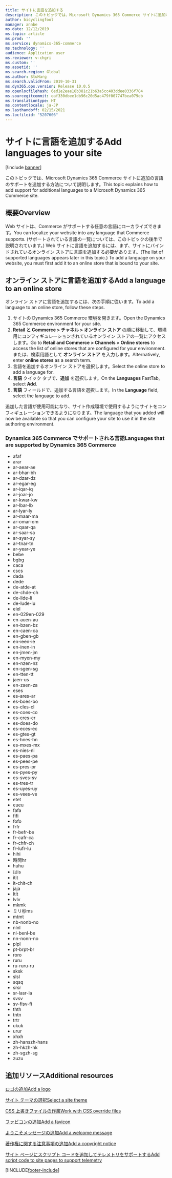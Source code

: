 ```yaml
---
title: サイトに言語を追加する
description: このトピックでは、Microsoft Dynamics 365 Commerce サイトに追加の言語のサポートを追加する方法について説明します。
author: bicyclingfool
manager: annbe
ms.date: 12/12/2019
ms.topic: article
ms.prod: ''
ms.service: dynamics-365-commerce
ms.technology: ''
audience: Application user
ms.reviewer: v-chgri
ms.custom: ''
ms.assetid: ''
ms.search.region: Global
ms.author: StuHarg
ms.search.validFrom: 2019-10-31
ms.dyn365.ops.version: Release 10.0.5
ms.openlocfilehash: 6ed1e2eae18b381c21b63a5cc403ddee0336f784
ms.sourcegitcommit: eaf330dbee1db96c20d5ac479f007747bea079eb
ms.translationtype: HT
ms.contentlocale: ja-JP
ms.lasthandoff: 02/15/2021
ms.locfileid: "5207606"
---
```

# <a name="add-languages-to-your-site"></a><span data-ttu-id="969b8-103">サイトに言語を追加する</span><span class="sxs-lookup"><span data-stu-id="969b8-103">Add languages to your site</span></span>


[!include [banner](includes/banner.md)]

<span data-ttu-id="969b8-104">このトピックでは、Microsoft Dynamics 365 Commerce サイトに追加の言語のサポートを追加する方法について説明します。</span><span class="sxs-lookup"><span data-stu-id="969b8-104">This topic explains how to add support for additional languages to a Microsoft Dynamics 365 Commerce site.</span></span>

## <a name="overview"></a><span data-ttu-id="969b8-105">概要</span><span class="sxs-lookup"><span data-stu-id="969b8-105">Overview</span></span>

<span data-ttu-id="969b8-106">Web サイトは、Commerce がサポートする任意の言語にローカライズできます。</span><span class="sxs-lookup"><span data-stu-id="969b8-106">You can localize your website into any language that Commerce supports.</span></span> <span data-ttu-id="969b8-107">(サポートされている言語の一覧については、このトピックの後半で説明されています。) Web サイトに言語を追加するには、まず、サイトにバインドされているオンライン ストアに言語を追加する必要があります。</span><span class="sxs-lookup"><span data-stu-id="969b8-107">(The list of supported languages appears later in this topic.) To add a language on your website, you must first add it to an online store that is bound to your site.</span></span>

## <a name="add-a-language-to-an-online-store"></a><span data-ttu-id="969b8-108">オンライン ストアに言語を追加する</span><span class="sxs-lookup"><span data-stu-id="969b8-108">Add a language to an online store</span></span>

<span data-ttu-id="969b8-109">オンライン ストアに言語を追加するには、次の手順に従います。</span><span class="sxs-lookup"><span data-stu-id="969b8-109">To add a language to an online store, follow these steps.</span></span>

1. <span data-ttu-id="969b8-110">サイトの Dynamics 365 Commerce 環境を開きます。</span><span class="sxs-lookup"><span data-stu-id="969b8-110">Open the Dynamics 365 Commerce environment for your site.</span></span>
1. <span data-ttu-id="969b8-111">**Retail と Commerce \> チャネル \> オンライン ストア** の順に移動して、環境用にコンフィギュレーションされているオンライン ストアの一覧にアクセスします。</span><span class="sxs-lookup"><span data-stu-id="969b8-111">Go to **Retail and Commerce \> Channels \> Online stores** to access the list of online stores that are configured for your environment.</span></span> <span data-ttu-id="969b8-112">または、検索用語として **オンライン ストア** を入力します。</span><span class="sxs-lookup"><span data-stu-id="969b8-112">Alternatively, enter **online stores** as a search term.</span></span>
1. <span data-ttu-id="969b8-113">言語を追加するオンライン ストアを選択します。</span><span class="sxs-lookup"><span data-stu-id="969b8-113">Select the online store to add a language for.</span></span>
1. <span data-ttu-id="969b8-114">**言語** クイック タブで、**追加** を選択します。</span><span class="sxs-lookup"><span data-stu-id="969b8-114">On the **Languages** FastTab, select **Add**.</span></span>
1. <span data-ttu-id="969b8-115">**言語** フィールドで、追加する言語を選択します。</span><span class="sxs-lookup"><span data-stu-id="969b8-115">In the **Language** field, select the language to add.</span></span>

<span data-ttu-id="969b8-116">追加した言語が使用可能になり、サイト作成環境で使用するようにサイトをコンフィギュレーションできるようになります。</span><span class="sxs-lookup"><span data-stu-id="969b8-116">The language that you added will now be available so that you can configure your site to use it in the site authoring environment.</span></span>

### <a name="languages-that-are-supported-by-dynamics-365-commerce"></a><span data-ttu-id="969b8-117">Dynamics 365 Commerce でサポートされる言語</span><span class="sxs-lookup"><span data-stu-id="969b8-117">Languages that are supported by Dynamics 365 Commerce</span></span>

- <span data-ttu-id="969b8-118">af</span><span class="sxs-lookup"><span data-stu-id="969b8-118">af</span></span>
- <span data-ttu-id="969b8-119">ar</span><span class="sxs-lookup"><span data-stu-id="969b8-119">ar</span></span>
- <span data-ttu-id="969b8-120">ar-ae</span><span class="sxs-lookup"><span data-stu-id="969b8-120">ar-ae</span></span>
- <span data-ttu-id="969b8-121">ar-bh</span><span class="sxs-lookup"><span data-stu-id="969b8-121">ar-bh</span></span>
- <span data-ttu-id="969b8-122">ar-dz</span><span class="sxs-lookup"><span data-stu-id="969b8-122">ar-dz</span></span>
- <span data-ttu-id="969b8-123">ar-eg</span><span class="sxs-lookup"><span data-stu-id="969b8-123">ar-eg</span></span>
- <span data-ttu-id="969b8-124">ar-iq</span><span class="sxs-lookup"><span data-stu-id="969b8-124">ar-iq</span></span>
- <span data-ttu-id="969b8-125">ar-jo</span><span class="sxs-lookup"><span data-stu-id="969b8-125">ar-jo</span></span>
- <span data-ttu-id="969b8-126">ar-kw</span><span class="sxs-lookup"><span data-stu-id="969b8-126">ar-kw</span></span>
- <span data-ttu-id="969b8-127">ar-lb</span><span class="sxs-lookup"><span data-stu-id="969b8-127">ar-lb</span></span>
- <span data-ttu-id="969b8-128">ar-ly</span><span class="sxs-lookup"><span data-stu-id="969b8-128">ar-ly</span></span>
- <span data-ttu-id="969b8-129">ar-ma</span><span class="sxs-lookup"><span data-stu-id="969b8-129">ar-ma</span></span>
- <span data-ttu-id="969b8-130">ar-om</span><span class="sxs-lookup"><span data-stu-id="969b8-130">ar-om</span></span>
- <span data-ttu-id="969b8-131">ar-qa</span><span class="sxs-lookup"><span data-stu-id="969b8-131">ar-qa</span></span>
- <span data-ttu-id="969b8-132">ar-sa</span><span class="sxs-lookup"><span data-stu-id="969b8-132">ar-sa</span></span>
- <span data-ttu-id="969b8-133">ar-sy</span><span class="sxs-lookup"><span data-stu-id="969b8-133">ar-sy</span></span>
- <span data-ttu-id="969b8-134">ar-tn</span><span class="sxs-lookup"><span data-stu-id="969b8-134">ar-tn</span></span>
- <span data-ttu-id="969b8-135">ar-ye</span><span class="sxs-lookup"><span data-stu-id="969b8-135">ar-ye</span></span>
- <span data-ttu-id="969b8-136">be</span><span class="sxs-lookup"><span data-stu-id="969b8-136">be</span></span>
- <span data-ttu-id="969b8-137">bg</span><span class="sxs-lookup"><span data-stu-id="969b8-137">bg</span></span>
- <span data-ttu-id="969b8-138">ca</span><span class="sxs-lookup"><span data-stu-id="969b8-138">ca</span></span>
- <span data-ttu-id="969b8-139">cs</span><span class="sxs-lookup"><span data-stu-id="969b8-139">cs</span></span>
- <span data-ttu-id="969b8-140">da</span><span class="sxs-lookup"><span data-stu-id="969b8-140">da</span></span>
- <span data-ttu-id="969b8-141">de</span><span class="sxs-lookup"><span data-stu-id="969b8-141">de</span></span>
- <span data-ttu-id="969b8-142">de-at</span><span class="sxs-lookup"><span data-stu-id="969b8-142">de-at</span></span>
- <span data-ttu-id="969b8-143">de-ch</span><span class="sxs-lookup"><span data-stu-id="969b8-143">de-ch</span></span>
- <span data-ttu-id="969b8-144">de-li</span><span class="sxs-lookup"><span data-stu-id="969b8-144">de-li</span></span>
- <span data-ttu-id="969b8-145">de-lu</span><span class="sxs-lookup"><span data-stu-id="969b8-145">de-lu</span></span>
- <span data-ttu-id="969b8-146">el</span><span class="sxs-lookup"><span data-stu-id="969b8-146">el</span></span>
- <span data-ttu-id="969b8-147">en-029</span><span class="sxs-lookup"><span data-stu-id="969b8-147">en-029</span></span>
- <span data-ttu-id="969b8-148">en-au</span><span class="sxs-lookup"><span data-stu-id="969b8-148">en-au</span></span>
- <span data-ttu-id="969b8-149">en-bz</span><span class="sxs-lookup"><span data-stu-id="969b8-149">en-bz</span></span>
- <span data-ttu-id="969b8-150">en-ca</span><span class="sxs-lookup"><span data-stu-id="969b8-150">en-ca</span></span>
- <span data-ttu-id="969b8-151">en-gb</span><span class="sxs-lookup"><span data-stu-id="969b8-151">en-gb</span></span>
- <span data-ttu-id="969b8-152">en-ie</span><span class="sxs-lookup"><span data-stu-id="969b8-152">en-ie</span></span>
- <span data-ttu-id="969b8-153">en-in</span><span class="sxs-lookup"><span data-stu-id="969b8-153">en-in</span></span>
- <span data-ttu-id="969b8-154">en-jm</span><span class="sxs-lookup"><span data-stu-id="969b8-154">en-jm</span></span>
- <span data-ttu-id="969b8-155">en-my</span><span class="sxs-lookup"><span data-stu-id="969b8-155">en-my</span></span>
- <span data-ttu-id="969b8-156">en-nz</span><span class="sxs-lookup"><span data-stu-id="969b8-156">en-nz</span></span>
- <span data-ttu-id="969b8-157">en-sg</span><span class="sxs-lookup"><span data-stu-id="969b8-157">en-sg</span></span>
- <span data-ttu-id="969b8-158">en-tt</span><span class="sxs-lookup"><span data-stu-id="969b8-158">en-tt</span></span>
- <span data-ttu-id="969b8-159">ja</span><span class="sxs-lookup"><span data-stu-id="969b8-159">en-us</span></span>
- <span data-ttu-id="969b8-160">en-za</span><span class="sxs-lookup"><span data-stu-id="969b8-160">en-za</span></span>
- <span data-ttu-id="969b8-161">es</span><span class="sxs-lookup"><span data-stu-id="969b8-161">es</span></span>
- <span data-ttu-id="969b8-162">es-ar</span><span class="sxs-lookup"><span data-stu-id="969b8-162">es-ar</span></span>
- <span data-ttu-id="969b8-163">es-bo</span><span class="sxs-lookup"><span data-stu-id="969b8-163">es-bo</span></span>
- <span data-ttu-id="969b8-164">es-cl</span><span class="sxs-lookup"><span data-stu-id="969b8-164">es-cl</span></span>
- <span data-ttu-id="969b8-165">es-co</span><span class="sxs-lookup"><span data-stu-id="969b8-165">es-co</span></span>
- <span data-ttu-id="969b8-166">es-cr</span><span class="sxs-lookup"><span data-stu-id="969b8-166">es-cr</span></span>
- <span data-ttu-id="969b8-167">es-do</span><span class="sxs-lookup"><span data-stu-id="969b8-167">es-do</span></span>
- <span data-ttu-id="969b8-168">es-ec</span><span class="sxs-lookup"><span data-stu-id="969b8-168">es-ec</span></span>
- <span data-ttu-id="969b8-169">es-gt</span><span class="sxs-lookup"><span data-stu-id="969b8-169">es-gt</span></span>
- <span data-ttu-id="969b8-170">es-hn</span><span class="sxs-lookup"><span data-stu-id="969b8-170">es-hn</span></span>
- <span data-ttu-id="969b8-171">es-mx</span><span class="sxs-lookup"><span data-stu-id="969b8-171">es-mx</span></span>
- <span data-ttu-id="969b8-172">es-ni</span><span class="sxs-lookup"><span data-stu-id="969b8-172">es-ni</span></span>
- <span data-ttu-id="969b8-173">es-pa</span><span class="sxs-lookup"><span data-stu-id="969b8-173">es-pa</span></span>
- <span data-ttu-id="969b8-174">es-pe</span><span class="sxs-lookup"><span data-stu-id="969b8-174">es-pe</span></span>
- <span data-ttu-id="969b8-175">es-pr</span><span class="sxs-lookup"><span data-stu-id="969b8-175">es-pr</span></span>
- <span data-ttu-id="969b8-176">es-py</span><span class="sxs-lookup"><span data-stu-id="969b8-176">es-py</span></span>
- <span data-ttu-id="969b8-177">es-sv</span><span class="sxs-lookup"><span data-stu-id="969b8-177">es-sv</span></span>
- <span data-ttu-id="969b8-178">es-tr</span><span class="sxs-lookup"><span data-stu-id="969b8-178">es-tr</span></span>
- <span data-ttu-id="969b8-179">es-uy</span><span class="sxs-lookup"><span data-stu-id="969b8-179">es-uy</span></span>
- <span data-ttu-id="969b8-180">es-ve</span><span class="sxs-lookup"><span data-stu-id="969b8-180">es-ve</span></span>
- <span data-ttu-id="969b8-181">et</span><span class="sxs-lookup"><span data-stu-id="969b8-181">et</span></span>
- <span data-ttu-id="969b8-182">eu</span><span class="sxs-lookup"><span data-stu-id="969b8-182">eu</span></span>
- <span data-ttu-id="969b8-183">fa</span><span class="sxs-lookup"><span data-stu-id="969b8-183">fa</span></span>
- <span data-ttu-id="969b8-184">fi</span><span class="sxs-lookup"><span data-stu-id="969b8-184">fi</span></span>
- <span data-ttu-id="969b8-185">fo</span><span class="sxs-lookup"><span data-stu-id="969b8-185">fo</span></span>
- <span data-ttu-id="969b8-186">fr</span><span class="sxs-lookup"><span data-stu-id="969b8-186">fr</span></span>
- <span data-ttu-id="969b8-187">fr-be</span><span class="sxs-lookup"><span data-stu-id="969b8-187">fr-be</span></span>
- <span data-ttu-id="969b8-188">fr-ca</span><span class="sxs-lookup"><span data-stu-id="969b8-188">fr-ca</span></span>
- <span data-ttu-id="969b8-189">fr-ch</span><span class="sxs-lookup"><span data-stu-id="969b8-189">fr-ch</span></span>
- <span data-ttu-id="969b8-190">fr-lu</span><span class="sxs-lookup"><span data-stu-id="969b8-190">fr-lu</span></span>
- <span data-ttu-id="969b8-191">hi</span><span class="sxs-lookup"><span data-stu-id="969b8-191">hi</span></span>
- <span data-ttu-id="969b8-192">時間</span><span class="sxs-lookup"><span data-stu-id="969b8-192">hr</span></span>
- <span data-ttu-id="969b8-193">hu</span><span class="sxs-lookup"><span data-stu-id="969b8-193">hu</span></span>
- <span data-ttu-id="969b8-194">は</span><span class="sxs-lookup"><span data-stu-id="969b8-194">is</span></span>
- <span data-ttu-id="969b8-195">it</span><span class="sxs-lookup"><span data-stu-id="969b8-195">it</span></span>
- <span data-ttu-id="969b8-196">it-ch</span><span class="sxs-lookup"><span data-stu-id="969b8-196">it-ch</span></span>
- <span data-ttu-id="969b8-197">ja</span><span class="sxs-lookup"><span data-stu-id="969b8-197">ja</span></span>
- <span data-ttu-id="969b8-198">lt</span><span class="sxs-lookup"><span data-stu-id="969b8-198">lt</span></span>
- <span data-ttu-id="969b8-199">lv</span><span class="sxs-lookup"><span data-stu-id="969b8-199">lv</span></span>
- <span data-ttu-id="969b8-200">mk</span><span class="sxs-lookup"><span data-stu-id="969b8-200">mk</span></span>
- <span data-ttu-id="969b8-201">ミリ秒</span><span class="sxs-lookup"><span data-stu-id="969b8-201">ms</span></span>
- <span data-ttu-id="969b8-202">mt</span><span class="sxs-lookup"><span data-stu-id="969b8-202">mt</span></span>
- <span data-ttu-id="969b8-203">nb-no</span><span class="sxs-lookup"><span data-stu-id="969b8-203">nb-no</span></span>
- <span data-ttu-id="969b8-204">nl</span><span class="sxs-lookup"><span data-stu-id="969b8-204">nl</span></span>
- <span data-ttu-id="969b8-205">nl-be</span><span class="sxs-lookup"><span data-stu-id="969b8-205">nl-be</span></span>
- <span data-ttu-id="969b8-206">nn-no</span><span class="sxs-lookup"><span data-stu-id="969b8-206">nn-no</span></span>
- <span data-ttu-id="969b8-207">pl</span><span class="sxs-lookup"><span data-stu-id="969b8-207">pl</span></span>
- <span data-ttu-id="969b8-208">pt-br</span><span class="sxs-lookup"><span data-stu-id="969b8-208">pt-br</span></span>
- <span data-ttu-id="969b8-209">ro</span><span class="sxs-lookup"><span data-stu-id="969b8-209">ro</span></span>
- <span data-ttu-id="969b8-210">ru</span><span class="sxs-lookup"><span data-stu-id="969b8-210">ru</span></span>
- <span data-ttu-id="969b8-211">ru-ru</span><span class="sxs-lookup"><span data-stu-id="969b8-211">ru-ru</span></span>
- <span data-ttu-id="969b8-212">sk</span><span class="sxs-lookup"><span data-stu-id="969b8-212">sk</span></span>
- <span data-ttu-id="969b8-213">sl</span><span class="sxs-lookup"><span data-stu-id="969b8-213">sl</span></span>
- <span data-ttu-id="969b8-214">sq</span><span class="sxs-lookup"><span data-stu-id="969b8-214">sq</span></span>
- <span data-ttu-id="969b8-215">sr</span><span class="sxs-lookup"><span data-stu-id="969b8-215">sr</span></span>
- <span data-ttu-id="969b8-216">sr-la</span><span class="sxs-lookup"><span data-stu-id="969b8-216">sr-la</span></span>
- <span data-ttu-id="969b8-217">sv</span><span class="sxs-lookup"><span data-stu-id="969b8-217">sv</span></span>
- <span data-ttu-id="969b8-218">sv-fi</span><span class="sxs-lookup"><span data-stu-id="969b8-218">sv-fi</span></span>
- <span data-ttu-id="969b8-219">th</span><span class="sxs-lookup"><span data-stu-id="969b8-219">th</span></span>
- <span data-ttu-id="969b8-220">tn</span><span class="sxs-lookup"><span data-stu-id="969b8-220">tn</span></span>
- <span data-ttu-id="969b8-221">tr</span><span class="sxs-lookup"><span data-stu-id="969b8-221">tr</span></span>
- <span data-ttu-id="969b8-222">uk</span><span class="sxs-lookup"><span data-stu-id="969b8-222">uk</span></span>
- <span data-ttu-id="969b8-223">ur</span><span class="sxs-lookup"><span data-stu-id="969b8-223">ur</span></span>
- <span data-ttu-id="969b8-224">xh</span><span class="sxs-lookup"><span data-stu-id="969b8-224">xh</span></span>
- <span data-ttu-id="969b8-225">zh-hans</span><span class="sxs-lookup"><span data-stu-id="969b8-225">zh-hans</span></span>
- <span data-ttu-id="969b8-226">zh-hk</span><span class="sxs-lookup"><span data-stu-id="969b8-226">zh-hk</span></span>
- <span data-ttu-id="969b8-227">zh-sg</span><span class="sxs-lookup"><span data-stu-id="969b8-227">zh-sg</span></span>
- <span data-ttu-id="969b8-228">zu</span><span class="sxs-lookup"><span data-stu-id="969b8-228">zu</span></span>

## <a name="additional-resources"></a><span data-ttu-id="969b8-229">追加リソース</span><span class="sxs-lookup"><span data-stu-id="969b8-229">Additional resources</span></span>

[<span data-ttu-id="969b8-230">ロゴの追加</span><span class="sxs-lookup"><span data-stu-id="969b8-230">Add a logo</span></span>](add-logo.md)

[<span data-ttu-id="969b8-231">サイト テーマの選択</span><span class="sxs-lookup"><span data-stu-id="969b8-231">Select a site theme</span></span>](select-site-theme.md)

[<span data-ttu-id="969b8-232">CSS 上書きファイルの作業</span><span class="sxs-lookup"><span data-stu-id="969b8-232">Work with CSS override files</span></span>](css-override-files.md)

[<span data-ttu-id="969b8-233">ファビコンの追加</span><span class="sxs-lookup"><span data-stu-id="969b8-233">Add a favicon</span></span>](add-favicon.md)

[<span data-ttu-id="969b8-234">ようこそメッセージの追加</span><span class="sxs-lookup"><span data-stu-id="969b8-234">Add a welcome message</span></span>](add-welcome-message.md)

[<span data-ttu-id="969b8-235">著作権に関する注意事項の追加</span><span class="sxs-lookup"><span data-stu-id="969b8-235">Add a copyright notice</span></span>](add-copyright-notice.md)

[<span data-ttu-id="969b8-236">サイト ページにスクリプト コードを追加してテレメトリをサポートする</span><span class="sxs-lookup"><span data-stu-id="969b8-236">Add script code to site pages to support telemetry</span></span>](add-telemetry.md)


[!INCLUDE[footer-include](../includes/footer-banner.md)]